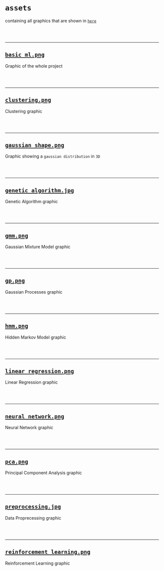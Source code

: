 # `assets`

containing all graphics that are shown in <a href="../README.md" target="_blank">`here`</a>

<br/><br/>

-------

## <a href="basic_ml.png" target="_blank">`basic_ml.png`</a>

Graphic of the whole project

<br/><br/>

-------

## <a href="clustering.png" target="_blank">`clustering.png`</a>

Clustering graphic

<br/><br/>

-------
## <a href="gaussian_shape.png" target="_blank">`gaussian_shape.png`</a>

Graphic showing a `gaussian distribution` in `3D`

<br/><br/>

-------

## <a href="genetic_algorithm.jpg" target="_blank">`genetic_algorithm.jpg`</a>

Genetic Algorithm graphic

<br/><br/>

-------

## <a href="gmm.png" target="_blank">`gmm.png`</a>

Gaussian Mixture Model graphic

<br/><br/>

-------

## <a href="gp.png" target="_blank">`gp.png`</a>

Gaussian Processes graphic

<br/><br/>

-------

## <a href="hmm.png" target="_blank">`hmm.png`</a>

Hidden Markov Model graphic

<br/><br/>

-------

## <a href="linear_regression.png" target="_blank">`linear_regression.png`</a>

Linear Regression graphic

<br/><br/>

-------

## <a href="neural_network.png" target="_blank">`neural_network.png`</a>

Neural Network graphic

<br/><br/>

-------

## <a href="pca.png" target="_blank">`pca.png`</a>

Principal Component Analysis graphic

<br/><br/>

-------

## <a href="preprocessing.jpg" target="_blank">`preprocessing.jpg`</a>

Data Proprecessing graphic

<br/><br/>

-------

## <a href="reinforcement_learning.png" target="_blank">`reinforcement_learning.png`</a>

Reinforcement Learning graphic